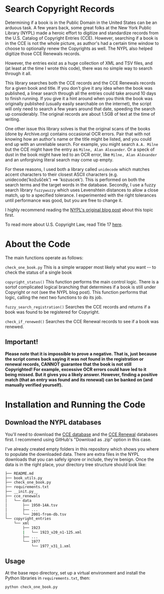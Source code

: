 # Search Copyright Records

Determining if a book is in the Public Domain in the United States can be an arduous task.  A few years back, some great folks at the New York Public Library (NYPL) made a heroic effort to digitize and standardize records from the U.S. Catalog of Copyright Entries (CCE).  However, searching if a book is in the CCE is not the whole picture, as author's had a certain time window to choose to optionally renew the Copyrights as well.  The NYPL also helped digitize those CCE Renewals records.

However, the entries exist as a huge collection of XML and TSV files, and (at least at the time I wrote this code), there was no simple way to search through it all.  

This library searches both the CCE records and the CCE Renewals records for a given book and title.  If you don't give it any idea when the book was published, a linear search through all the entries could take around 10 days to finish running.  If you give it a hint around when you think the book was originally published (usually easily searchable on the internet), the script will only need to search a few years around that date, speeding the search up considerably.  The original records are about 1.5GB of text at the time of writing.

One other issue this library solves is that the original scans of the books (done by Archive.org) contains occasional OCR errors.  Pair that with not knowing how an author's name or the title might be listed, and you could end up with an unreliable search.  For example, you might search `A.A. Milne` but the CCE might have the entry as `Milne, Alan Alexander`.  Or a speck of dust in the book might have led to an OCR error, like `Milne, Alan Aléxander` and an unforgiving literal search may come up empty.  

For these reasons, I used both a library called `unidecode` which matches accent characters to their closest ASCII characters (e.g. unidecode('kožušček') ==> 'kozuscek').  This is performed on both the search terms and the target words in the database.  Secondly, I use a fuzzy search library `fuzzywuzzy` which uses Levenshtein distances to allow a close match, up to a specified tolerance.  I experimented with the right tolerances until performance was good, but you are free to change it.

I highly recommend reading the [NYPL's original blog post](https://www.nypl.org/blog/2019/05/31/us-copyright-history-1923-1964) about this topic first.

To read more about U.S. Copyright Law, read Title 17 [here](https://www.copyright.gov/title17/).

# About the Code

The main functions operate as follows:

`check_one_book.py`             This is a simple wrapper most likely what you want -- to check the status of a single book

`copyright_status()`            This function performs the main control logic.  There is a sortof complicated logical branching that determines if a book is still under Copyright or not (see the NYPL blog post).  This function performs that logic, calling the next two functions to do its job.

`fuzzy_search_registration()`   Searches the CCE records and returns if a book was found to be registered for Copyright.

`check_if_renewed()`            Searches the CCE Renewal records to see if a book was renewed.

## Important!
**Please note that it is impossible to prove a negative.  That is, just because the script comes back saying it was not found in the registration or renewal records, CANNOT guarantee that the book is not still Copyrighted!  For example, excessive OCR errors could have led to it being missed.  But it gives you a likely answer.  However, finding a positive match (that an entry was found and its renewal) can be banked on (and manually verified yourself).**

# Installation and Running the Code

## Download the NYPL databases
You'll need to download the [CCE database](https://github.com/NYPL/catalog_of_copyright_entries_project) and the [CCE Renewal](https://github.com/NYPL/cce-renewals) databases first.  I recommend using GitHub's "Download as .zip" option in this case.  

I've already created empty folders in this repository which shows you where to populate the downloaded data.  There are extra files in the NYPL downloads that you can safely ignore or include, they're benign.  Once the data is in the right place, your directory tree structure should look like:

  ```sh
  ├── README.md
  ├── book_utils.py
  ├── check_one_book.py
  ├── requirements.txt
  ├── __init.py__
  ├── cce_renewals
  │   └── data
  │       ├── 1950-14A.tsv
  │       ├── ... 
  │       └── 2001-from-db.tsv
  └── copyright_entries
      └── xml
          ├── 1923
          |   └── 1923_v20_n1-125.xml
          ├── ... 
          └── 1977
              └── 1977_v31_1.xml
  ```

## Usage

At the base repo directory, set up a virtual environment and install the Python libraries in `requirements.txt`, then:

```sh
python check_one_book.py
```